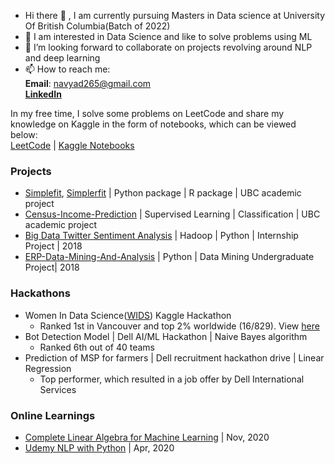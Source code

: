 -  Hi there 👋 , I am currently pursuing Masters in Data science at University Of British Columbia(Batch of 2022)
-  💞️ I am interested in Data Science and like to solve problems using ML
-  👀 I’m looking forward to collaborate on projects revolving around NLP and deep learning
-  📫 How to reach me:   
              **Email**: navyad265@gmail.com    
              [**LinkedIn**](https://www.linkedin.com/in/navya-dahiya/)

In my free time, I solve some problems on LeetCode and share my knowledge on Kaggle in the form of notebooks, which can be viewed below:  
[LeetCode](https://leetcode.com/Navya_Dahiya/) | [Kaggle Notebooks](https://www.kaggle.com/navya265/code)

### Projects
- [Simplefit](https://github.com/nd265/simplefit), [Simplerfit](https://github.com/nd265/simplerfit) | Python package | R package | UBC academic project
- [Census-Income-Prediction](https://github.com/nd265/census-income-prediction) | Supervised Learning | Classification | UBC academic project
- [Big Data Twitter Sentiment Analysis](https://github.com/nd265/Big-Data-Twitter-Sentiment-Analysis) | Hadoop | Python | Internship Project | 2018
- [ERP-Data-Mining-And-Analysis](https://github.com/nd265/ERP-Analysis-and-Course-Recommendation-System) | Python | Data Mining Undergraduate Project| 2018

### Hackathons
- Women In Data Science([WIDS](https://www.kaggle.com/c/widsdatathon2022)) Kaggle Hackathon 
  - Ranked 1st in Vancouver and top 2% worldwide (16/829). View [here](https://www.kaggle.com/navya265/competitions?tab=completed)
- Bot Detection Model | Dell AI/ML Hackathon | Naive Bayes algorithm
  - Ranked 6th out of 40 teams
- Prediction of MSP for farmers | Dell recruitment hackathon drive | Linear Regression
  - Top performer, which resulted in a job offer by Dell International Services

### Online Learnings
- [Complete Linear Algebra for Machine Learning](https://www.udemy.com/certificate/UC-9acbaaba-2443-430a-87ad-51e655d8602a/) | Nov, 2020
- [Udemy NLP with Python](https://www.udemy.com/certificate/UC-a2855f73-9b80-4c32-87c9-f61f7283bf66/) | Apr, 2020
